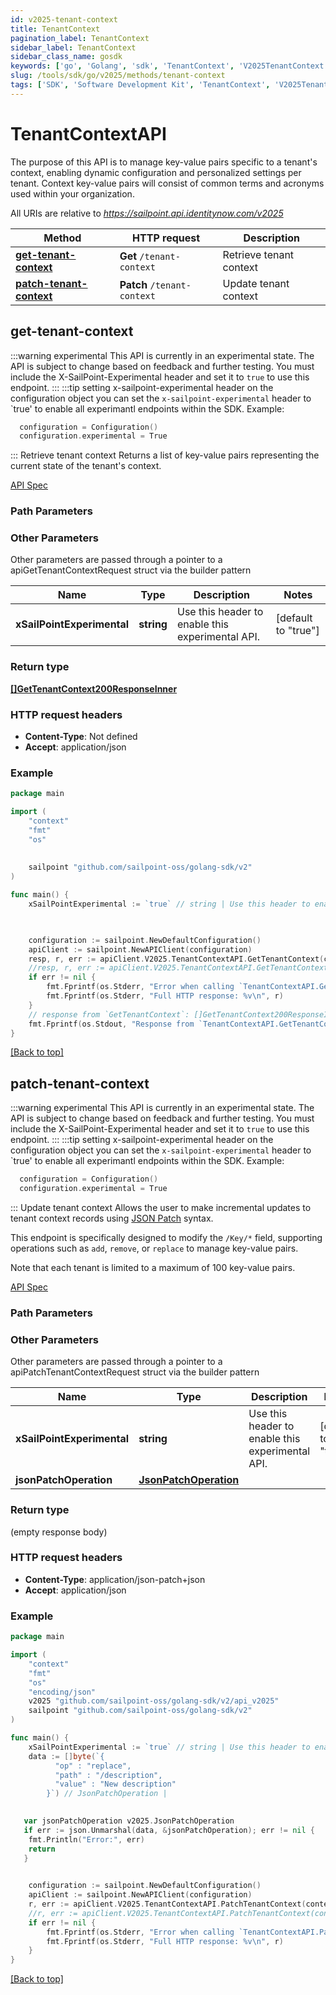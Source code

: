 ```yaml
---
id: v2025-tenant-context
title: TenantContext
pagination_label: TenantContext
sidebar_label: TenantContext
sidebar_class_name: gosdk
keywords: ['go', 'Golang', 'sdk', 'TenantContext', 'V2025TenantContext'] 
slug: /tools/sdk/go/v2025/methods/tenant-context
tags: ['SDK', 'Software Development Kit', 'TenantContext', 'V2025TenantContext']
---
```


# TenantContextAPI
  The purpose of this API is to manage key-value pairs specific to a tenant&#39;s context, enabling dynamic configuration and personalized settings per tenant.
Context key-value pairs will consist of common terms and acronyms used within your organization.
 
All URIs are relative to *https://sailpoint.api.identitynow.com/v2025*

Method | HTTP request | Description
------------- | ------------- | -------------
[**get-tenant-context**](#get-tenant-context) | **Get** `/tenant-context` | Retrieve tenant context
[**patch-tenant-context**](#patch-tenant-context) | **Patch** `/tenant-context` | Update tenant context


## get-tenant-context
:::warning experimental 
This API is currently in an experimental state. The API is subject to change based on feedback and further testing. You must include the X-SailPoint-Experimental header and set it to `true` to use this endpoint.
:::
:::tip setting x-sailpoint-experimental header
 on the configuration object you can set the `x-sailpoint-experimental` header to `true' to enable all experimantl endpoints within the SDK.
 Example:
 ```go
   configuration = Configuration()
   configuration.experimental = True
 ```
:::
Retrieve tenant context
Returns a list of key-value pairs representing the current state of the tenant's context.


[API Spec](https://developer.sailpoint.com/docs/api/v2025/get-tenant-context)

### Path Parameters



### Other Parameters

Other parameters are passed through a pointer to a apiGetTenantContextRequest struct via the builder pattern


Name | Type | Description  | Notes
------------- | ------------- | ------------- | -------------
 **xSailPointExperimental** | **string** | Use this header to enable this experimental API. | [default to &quot;true&quot;]

### Return type

[**[]GetTenantContext200ResponseInner**](../models/get-tenant-context200-response-inner)

### HTTP request headers

- **Content-Type**: Not defined
- **Accept**: application/json

### Example

```go
package main

import (
	"context"
	"fmt"
	"os"
   
    
	sailpoint "github.com/sailpoint-oss/golang-sdk/v2"
)

func main() {
    xSailPointExperimental := `true` // string | Use this header to enable this experimental API. (default to "true") # string | Use this header to enable this experimental API. (default to "true")

  

	configuration := sailpoint.NewDefaultConfiguration()
	apiClient := sailpoint.NewAPIClient(configuration)
    resp, r, err := apiClient.V2025.TenantContextAPI.GetTenantContext(context.Background()).XSailPointExperimental(xSailPointExperimental).Execute()
	//resp, r, err := apiClient.V2025.TenantContextAPI.GetTenantContext(context.Background()).XSailPointExperimental(xSailPointExperimental).Execute()
	if err != nil {
		fmt.Fprintf(os.Stderr, "Error when calling `TenantContextAPI.GetTenantContext``: %v\n", err)
		fmt.Fprintf(os.Stderr, "Full HTTP response: %v\n", r)
	}
	// response from `GetTenantContext`: []GetTenantContext200ResponseInner
	fmt.Fprintf(os.Stdout, "Response from `TenantContextAPI.GetTenantContext`: %v\n", resp)
}
```

[[Back to top]](#)

## patch-tenant-context
:::warning experimental 
This API is currently in an experimental state. The API is subject to change based on feedback and further testing. You must include the X-SailPoint-Experimental header and set it to `true` to use this endpoint.
:::
:::tip setting x-sailpoint-experimental header
 on the configuration object you can set the `x-sailpoint-experimental` header to `true' to enable all experimantl endpoints within the SDK.
 Example:
 ```go
   configuration = Configuration()
   configuration.experimental = True
 ```
:::
Update tenant context
Allows the user to make incremental updates to tenant context records using [JSON Patch](https://tools.ietf.org/html/rfc6902) syntax.

This endpoint is specifically designed to modify the `/Key/*` field, supporting operations such as `add`, `remove`, or `replace` to manage key-value pairs. 

Note that each tenant is limited to a maximum of 100 key-value pairs.


[API Spec](https://developer.sailpoint.com/docs/api/v2025/patch-tenant-context)

### Path Parameters



### Other Parameters

Other parameters are passed through a pointer to a apiPatchTenantContextRequest struct via the builder pattern


Name | Type | Description  | Notes
------------- | ------------- | ------------- | -------------
 **xSailPointExperimental** | **string** | Use this header to enable this experimental API. | [default to &quot;true&quot;]
 **jsonPatchOperation** | [**JsonPatchOperation**](../models/json-patch-operation) |  | 

### Return type

 (empty response body)

### HTTP request headers

- **Content-Type**: application/json-patch+json
- **Accept**: application/json

### Example

```go
package main

import (
	"context"
	"fmt"
	"os"
    "encoding/json"
    v2025 "github.com/sailpoint-oss/golang-sdk/v2/api_v2025"
	sailpoint "github.com/sailpoint-oss/golang-sdk/v2"
)

func main() {
    xSailPointExperimental := `true` // string | Use this header to enable this experimental API. (default to "true") # string | Use this header to enable this experimental API. (default to "true")
    data := []byte(`{
          "op" : "replace",
          "path" : "/description",
          "value" : "New description"
        }`) // JsonPatchOperation | 

  
   var jsonPatchOperation v2025.JsonPatchOperation
   if err := json.Unmarshal(data, &jsonPatchOperation); err != nil {
    fmt.Println("Error:", err)
    return
   }
  

	configuration := sailpoint.NewDefaultConfiguration()
	apiClient := sailpoint.NewAPIClient(configuration)
    r, err := apiClient.V2025.TenantContextAPI.PatchTenantContext(context.Background()).XSailPointExperimental(xSailPointExperimental).JsonPatchOperation(jsonPatchOperation).Execute()
	//r, err := apiClient.V2025.TenantContextAPI.PatchTenantContext(context.Background()).XSailPointExperimental(xSailPointExperimental).JsonPatchOperation(jsonPatchOperation).Execute()
	if err != nil {
		fmt.Fprintf(os.Stderr, "Error when calling `TenantContextAPI.PatchTenantContext``: %v\n", err)
		fmt.Fprintf(os.Stderr, "Full HTTP response: %v\n", r)
	}
}
```

[[Back to top]](#)


